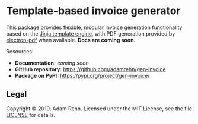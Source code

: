 Template-based invoice generator
================================

This package provides flexible, modular invoice generation functionality based on the [Jinja template engine](http://jinja.pocoo.org/), with PDF generation provided by [electron-pdf](https://www.npmjs.com/package/electron-pdf) when available. **Docs are coming soon.**

Resources:

- **Documentation:** *coming soon*
- **GitHub repository:** <https://github.com/adamrehn/gen-invoice>
- **Package on PyPI:** <https://pypi.org/project/gen-invoice/>

## Legal

Copyright &copy; 2019, Adam Rehn. Licensed under the MIT License, see the file [LICENSE](https://github.com/adamrehn/gen-invoice/blob/master/LICENSE) for details.
